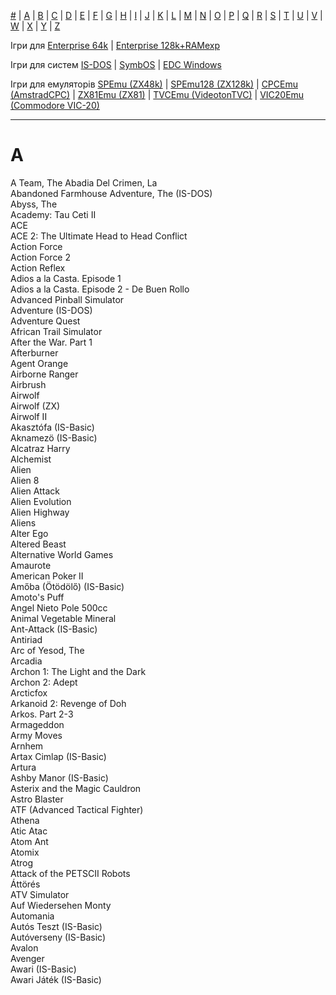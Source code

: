 [#](../#/games-#.md) | [A](../a/games-a.md) | [B](../b/games-b.md) | [C](../c/games-c.md) | [D](../d/games-d.md) | [E](../e/games-e.md) | [F](../f/games-f.md) | [G](../g/games-g.md) | [H](../h/games-h.md) | [I](../i/games-i.md) | [J](../j/games-j.md) | [K](../k/games-k.md) | [L](../l/games-l.md) | [M](../m/games-m.md) | [N](../n/games-n.md) | [O](../o/games-o.md) | [P](../p/games-p.md) | [Q](../q/games-q.md) | [R](../r/games-r.md) | [S](../s/games-s.md) | [T](../t/games-t.md) | [U](../u/games-u.md) | [V](../v/games-v.md) | [W](../w/games-w.md) | [X](../x/games-x.md) | [Y](../y/games-y.md) | [Z](../z/games-z.md)

Ігри для [Enterprise 64k](../games-ep64.md) | [Enterprise 128k+RAMexp](../games-epramexp.md)

Ігри для систем [IS-DOS](../games-is-dos.md) | [SymbOS](../games-symbos.md) | [EDC Windows](../games-edcw.md)

Ігри для емуляторів [SPEmu (ZX48k)](../zxemu/games-zx48.md) | [SPEmu128 (ZX128k)](../zxemu/games-zx128.md) | [CPCEmu (AmstradCPC)](../cpcemu/games-cpc.md) | [ZX81Emu (ZX81)](../zx81emu/games-zx81.md) | [TVCEmu (VideotonTVC)](../tvcemu/games-tvc.md) | [VIC20Emu (Commodore VIC-20)](../vic20emu/games-vic20.md)


----------

# A #

A Team, The 
Abadia Del Crimen, La  
Abandoned Farmhouse Adventure, The (IS-DOS)  
Abyss, The  
Academy: Tau Ceti II  
ACE  
ACE 2: The Ultimate Head to Head Conflict  
Action Force  
Action Force 2  
Action Reflex  
Adios a la Casta. Episode 1  
Adios a la Casta. Episode 2 - De Buen Rollo  
Advanced Pinball Simulator  
Adventure (IS-DOS)  
Adventure Quest  
African Trail Simulator  
After the War. Part 1  
Afterburner  
Agent Orange  
Airborne Ranger  
Airbrush  
Airwolf  
Airwolf (ZX)  
Airwolf II  
Akasztófa (IS-Basic)  
Aknamezö (IS-Basic)  
Alcatraz Harry  
Alchemist  
Alien  
Alien 8  
Alien Attack  
Alien Evolution  
Alien Highway  
Aliens  
Alter Ego  
Altered Beast  
Alternative World Games  
Amaurote  
American Poker II  
Amőba (Ötödölő) (IS-Basic)  
Amoto's Puff  
Angel Nieto Pole 500cc  
Animal Vegetable Mineral  
Ant-Attack (IS-Basic)  
Antiriad  
Arc of Yesod, The  
Arcadia  
Archon 1: The Light and the Dark  
Archon 2: Adept  
Arcticfox  
Arkanoid 2: Revenge of Doh  
Arkos. Part 2-3  
Armageddon  
Army Moves  
Arnhem  
Artax Cimlap (IS-Basic)  
Artura  
Ashby Manor (IS-Basic)  
Asterix and the Magic Cauldron  
Astro Blaster  
ATF (Advanced Tactical Fighter)  
Athena  
Atic Atac  
Atom Ant  
Atomix  
Atrog  
Attack of the PETSCII Robots  
Áttörés  
ATV Simulator  
Auf Wiedersehen Monty  
Automania  
Autós Teszt (IS-Basic)  
Autóverseny (IS-Basic)  
Avalon  
Avenger  
Awari (IS-Basic)  
Awari Játék (IS-Basic)  